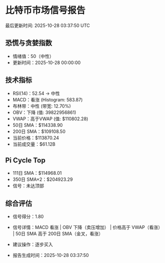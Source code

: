 # 比特币市场信号报告

最后更新时间: 2025-10-28 03:37:50 UTC

## 恐慌与贪婪指数
- 情绪值：50（中性）
- 更新时间：2025-10-28 00:00:00

## 技术指标
- RSI(14)：52.54 → 中性
- MACD：看涨 (Histogram: 583.87)
- 布林带：中性 (带宽: 12.70%)
- OBV：下降 (值: 39822956861)
- VWAP：高于VWAP (值: $110802.28)
- 50日 SMA：$114338.90
- 200日 SMA：$109108.50
- 当前价格：$113870.24
- 当前成交量：$61.12B

## Pi Cycle Top
- 111日 SMA：$114968.01
- 350日 SMA×2：$204923.29
- 信号：未达顶部

## 综合评估
- 信号得分：1.80
- 信号详情：MACD 看涨 | OBV 下降（卖压增加） | 价格高于 VWAP（看涨） | 50日 SMA 高于 200日 SMA（金叉，看涨）
- 建议操作：逐步买入

- 报告生成时间：2025-10-28 03:37:50
